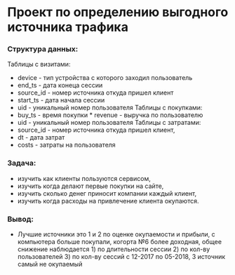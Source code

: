 # Проект по определению выгодного источника трафика

### Структура данных:
Таблицы с визитами: 
* device - тип устройства с которого заходил пользователь 
* end_ts - дата конеца сессии 
* source_id - номер источника откуда пришел клиент 
* start_ts - дата начала сессии 
* uid - уникальный номер пользователя 
Таблицы с покупками: 
* buy_ts - время покупки * revenue - выручка по пользователю 
* uid - уникальный номер пользователя 
Таблицы с затратами: 
* source_id - номер источника откуда пришел клиент, 
* dt - дата затрат 
* costs - затраты на пользователя 
### Задача:
* изучить как клиенты пользуются сервисом, 
* изучить когда делают первые покупки на сайте, 
* изучить сколько денег приносит компании каждый клиент, 
* изучить когда расходы на привлечение клиента окупаются.
### Вывод:
* Лучшие источники это 1 и 2 по оценке окупаемости и прибыли, с компьютера больше покупали, когорта №6 более доходная, общее снижение наблюдается 1) по длительности сессии 2) по кол-ву пользователей 3) по кол-ву сессий с 12-2017 по 05-2018, 3 источник самый не окупаемый
